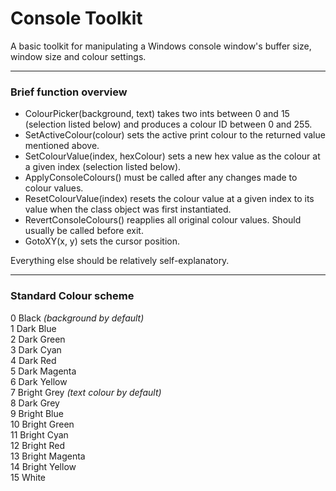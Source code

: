 # Console Toolkit
A basic toolkit for manipulating a Windows console window's buffer size, window size and colour settings.
___
### Brief function overview
- ColourPicker(background, text) takes two ints between 0 and 15 (selection listed below) and produces a colour ID between 0 and 255.
- SetActiveColour(colour) sets the active print colour to the returned value mentioned above.
- SetColourValue(index, hexColour) sets a new hex value as the colour at a given index (selection listed below).
- ApplyConsoleColours() must be called after any changes made to colour values.
- ResetColourValue(index) resets the colour value at a given index to its value when the class object was first instantiated.
- RevertConsoleColours() reapplies all original colour values. Should usually be called before exit.
- GotoXY(x, y) sets the cursor position.

Everything else should be relatively self-explanatory.
___
### Standard Colour scheme

0 Black *(background by default)*  
1 Dark Blue  
2 Dark Green  
3 Dark Cyan  
4 Dark Red  
5 Dark Magenta  
6 Dark Yellow  
7 Bright Grey *(text colour by default)*  
8 Dark Grey  
9 Bright Blue  
10 Bright Green  
11 Bright Cyan  
12 Bright Red  
13 Bright Magenta  
14 Bright Yellow  
15 White
